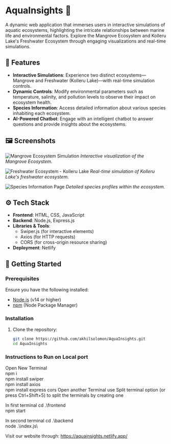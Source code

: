 # AquaInsights 🌊

A dynamic web application that immerses users in interactive simulations of aquatic ecosystems, highlighting the intricate relationships between marine life and environmental factors. Explore the Mangrove Ecosystem and Kolleru Lake's Freshwater Ecosystem through engaging visualizations and real-time simulations.

## 🌟 Features

- **Interactive Simulations**: Experience two distinct ecosystems—Mangrove and Freshwater (Kolleru Lake)—with real-time simulation controls.
- **Dynamic Controls**: Modify environmental parameters such as temperature, salinity, and pollution levels to observe their impact on ecosystem health.
- **Species Information**: Access detailed information about various species inhabiting each ecosystem.
- **AI-Powered Chatbot**: Engage with an intelligent chatbot to answer questions and provide insights about the ecosystems.

## 🖼️ Screenshots

![Mangrove Ecosystem Simulation](https://your-image-link.com/mangrove-simulation.png)
*Interactive visualization of the Mangrove Ecosystem.*

![Freshwater Ecosystem - Kolleru Lake](https://your-image-link.com/freshwater-simulation.png)
*Real-time simulation of Kolleru Lake's freshwater ecosystem.*

![Species Information Page](https://your-image-link.com/species-info.png)
*Detailed species profiles within the ecosystem.*

## ⚙️ Tech Stack

- **Frontend**: HTML, CSS, JavaScript
- **Backend**: Node.js, Express.js
- **Libraries & Tools**:
  - Swiper.js (for interactive elements)
  - Axios (for HTTP requests)
  - CORS (for cross-origin resource sharing)
- **Deployment**: Netlify

## 🚀 Getting Started

### Prerequisites

Ensure you have the following installed:

- [Node.js](https://nodejs.org/) (v14 or higher)
- [npm](https://www.npmjs.com/) (Node Package Manager)

### Installation

1. Clone the repository:

   ```bash
   git clone https://github.com/akhilsolomon/AquaInsights.git
   cd AquaInsights


### Instructions to Run on Local port 
Open New Terminal  
npm i   
npm install swiper   
npm install axios  
npm install express cors 
Open another Terminal 
use Split terminal option (or press Ctrl+Shift+5) to split the terminals by creating one 

In first terminal 
cd .\frontend\
npm start 

In second terminal
cd .\backend\
node .\index.js\


Visit our website through: https://aquainsights.netlify.app/
